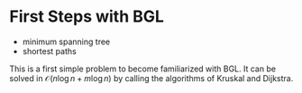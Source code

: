 # First Steps with BGL

* minimum spanning tree
* shortest paths

This is a first simple problem to become familiarized with BGL. It can be solved in $\mathcal{O}(n \log n + m \log n)$ by calling the algorithms of Kruskal and Dijkstra.
